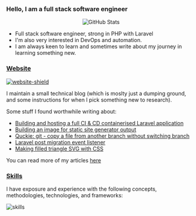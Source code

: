 ### Hello, I am a full stack software engineer

<p align="center"><img alt="GitHub Stats" src="https://github-readme-stats.vercel.app/api?username=alistaircol&count_private=true&show_icons=true&hide=issues,contribs,prs&custom_title=Ally+on+GitHub&disable_animations=true&title_color=58a6ff&icon_color=ffffff&text_color=ffffff&bg_color=0D1117&border_color=30363D" /></p>

* Full stack software engineer, strong in PHP with Laravel
* I'm also very interested in DevOps and automation.
* I am always keen to learn and sometimes write about my journey in learning something new.

### [Website](https://ac93.uk)

[![website-shield](https://img.shields.io/website?url=http%3A%2F%2Fac93.uk)](https://ac93.uk)

I maintain a small technical blog (which is moslty just a dumping ground, and some instructions for when I pick something new to research).

Some stuff I found worthwhile writing about:


<!-- BLOG-POST-LIST:START -->
- [Building and hosting a full CI &amp; CD containerised Laravel application](https://ac93.uk/articles/building-and-hosting-a-full-ci-cd-containerised-laravel-application/)
- [Building an image for static site generator output](https://ac93.uk/articles/building-static-site-generator-image/)
- [Quckie: git - copy a file from another branch without switching branch](https://ac93.uk/articles/git-copy-file-from-another-branch-without-checkout/)
- [Laravel post migration event listener](https://ac93.uk/articles/laravel-post-migration-event-listener/)
- [Making filled triangle SVG with CSS](https://ac93.uk/articles/filled-svg-css-chevrons/)
<!-- BLOG-POST-LIST:END -->

You can read more of my articles [here](https://ac93.uk/articles)

### [Skills](https://github.com/alistaircol/skills)

I have exposure and experience with the following concepts, methodologies, technologies, and frameworks:

![skills](https://static.ac93.uk/resume/skills.png)
